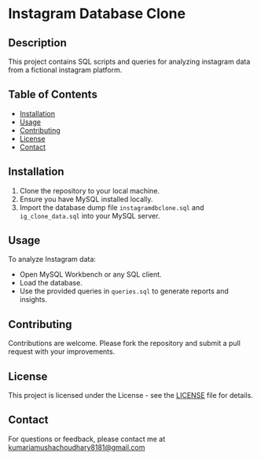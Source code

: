 # Instagram Database Clone

## Description
This project contains SQL scripts and queries for analyzing instagram data from a fictional instagram platform.

## Table of Contents
- [Installation](#installation)
- [Usage](#usage)
- [Contributing](#contributing)
- [License](#license)
- [Contact](#contact)

## Installation
1. Clone the repository to your local machine.
2. Ensure you have MySQL installed locally.
3. Import the database dump file `instagramdbclone.sql` and `ig_clone_data.sql` into your MySQL server.


## Usage
To analyze Instagram data:
- Open MySQL Workbench or any SQL client.
- Load the database.
- Use the provided queries in `queries.sql` to generate reports and insights.


## Contributing
Contributions are welcome. Please fork the repository and submit a pull request with your improvements.

## License
This project is licensed under the <License Name> License - see the [LICENSE](LICENSE) file for details.

## Contact
For questions or feedback, please contact me at kumariamushachoudhary8181@gmail.com
